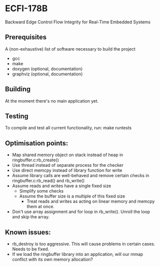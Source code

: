 # ECFI-178B
Backward Edge Control Flow Integrity for Real-Time Embedded Systems

## Prerequisites
A (non-exhaustive) list of software necessary to build the project

- gcc
- make
- doxygen (optional, documentation)
- graphviz (optional, documentation)

## Building
At the moment there's no main application yet.

## Testing
To compile and test all current functionality, run:
 make runtests

## Optimisation points:
- Map shared memory object on stack instead of heap in ringbuffer.c:rb\_create()
- Use thread instead of separate process for the checker
- Use direct memcpy instead of library function for write
- Assume library calls are well-behaved and remove certain checks in ringbuffer.c:rb\_read() and rb\_write()
- Assume reads and writes have a single fixed size
  - Simplify some checks
  - Assume the buffer size is a multiple of this fixed size
    - Treat reads and writes as acting on linear memory and memcpy them at once.
- Don't use array assignment and for loop in rb\_write(). Unroll the loop and skip the array.

## Known issues:
- rb_destroy is too aggressive. This will cause problems in certain cases. Needs to be fixed.
- If we load the ringbuffer library into an application, will our mmap conflict with its own memory allocation?
